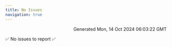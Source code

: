 ```yaml
---
title: No Issues
navigation: true
---
```


<p style="text-align:right;color:#cccs">
Generated Mon, 14 Oct 2024 06:03:22 GMT
</p>
<p>✅ No issues to report ✅</p>



